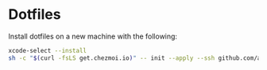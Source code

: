 # Dotfiles

Install dotfiles on a new machine with the following:

```sh
xcode-select --install
sh -c "$(curl -fsLS get.chezmoi.io)" -- init --apply --ssh github.com/adampetrovic/dotfiles
``` 
